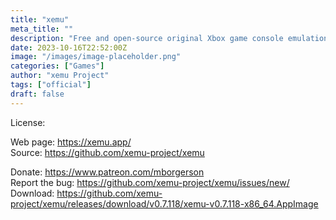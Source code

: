 ```yaml
---
title: "xemu"
meta_title: ""
description: "Free and open-source original Xbox game console emulation"
date: 2023-10-16T22:52:00Z
image: "/images/image-placeholder.png"
categories: ["Games"]
author: "xemu Project"
tags: ["official"]
draft: false
---
```


License:

Web page: https://xemu.app/  
Source: https://github.com/xemu-project/xemu

Donate: https://www.patreon.com/mborgerson  
Report the bug: https://github.com/xemu-project/xemu/issues/new/  
Download: https://github.com/xemu-project/xemu/releases/download/v0.7.118/xemu-v0.7.118-x86_64.AppImage
